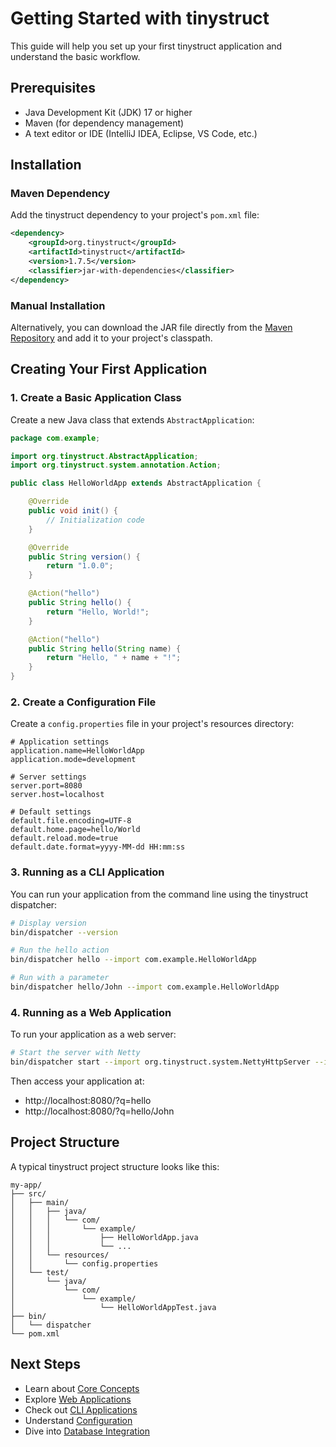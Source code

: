 # Getting Started with tinystruct

This guide will help you set up your first tinystruct application and understand the basic workflow.

## Prerequisites

- Java Development Kit (JDK) 17 or higher
- Maven (for dependency management)
- A text editor or IDE (IntelliJ IDEA, Eclipse, VS Code, etc.)

## Installation

### Maven Dependency

Add the tinystruct dependency to your project's `pom.xml` file:

```xml
<dependency>
    <groupId>org.tinystruct</groupId>
    <artifactId>tinystruct</artifactId>
    <version>1.7.5</version>
    <classifier>jar-with-dependencies</classifier>
</dependency>
```

### Manual Installation

Alternatively, you can download the JAR file directly from the [Maven Repository](https://mvnrepository.com/artifact/org.tinystruct/tinystruct) and add it to your project's classpath.

## Creating Your First Application

### 1. Create a Basic Application Class

Create a new Java class that extends `AbstractApplication`:

```java
package com.example;

import org.tinystruct.AbstractApplication;
import org.tinystruct.system.annotation.Action;

public class HelloWorldApp extends AbstractApplication {

    @Override
    public void init() {
        // Initialization code
    }

    @Override
    public String version() {
        return "1.0.0";
    }

    @Action("hello")
    public String hello() {
        return "Hello, World!";
    }

    @Action("hello")
    public String hello(String name) {
        return "Hello, " + name + "!";
    }
}
```

### 2. Create a Configuration File

Create a `config.properties` file in your project's resources directory:

```properties
# Application settings
application.name=HelloWorldApp
application.mode=development

# Server settings
server.port=8080
server.host=localhost

# Default settings
default.file.encoding=UTF-8
default.home.page=hello/World
default.reload.mode=true
default.date.format=yyyy-MM-dd HH:mm:ss
```

### 3. Running as a CLI Application

You can run your application from the command line using the tinystruct dispatcher:

```bash
# Display version
bin/dispatcher --version

# Run the hello action
bin/dispatcher hello --import com.example.HelloWorldApp

# Run with a parameter
bin/dispatcher hello/John --import com.example.HelloWorldApp
```

### 4. Running as a Web Application

To run your application as a web server:

```bash
# Start the server with Netty
bin/dispatcher start --import org.tinystruct.system.NettyHttpServer --import com.example.HelloWorldApp
```

Then access your application at:
- http://localhost:8080/?q=hello
- http://localhost:8080/?q=hello/John

## Project Structure

A typical tinystruct project structure looks like this:

```
my-app/
├── src/
│   ├── main/
│   │   ├── java/
│   │   │   └── com/
│   │   │       └── example/
│   │   │           ├── HelloWorldApp.java
│   │   │           └── ...
│   │   └── resources/
│   │       └── config.properties
│   └── test/
│       └── java/
│           └── com/
│               └── example/
│                   └── HelloWorldAppTest.java
├── bin/
│   └── dispatcher
└── pom.xml
```

## Next Steps

- Learn about [Core Concepts](core-concepts.md)
- Explore [Web Applications](web-applications.md)
- Check out [CLI Applications](cli-applications.md)
- Understand [Configuration](configuration.md)
- Dive into [Database Integration](database.md)
